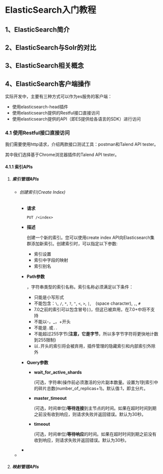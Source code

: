 # ElasticSearch入门教程



## 1、ElasticSearch简介



## 2、ElasticSearch与Solr的对比



## 3、ElasticSearch相关概念



## 4、ElasticSearch客户端操作

实际开发中，主要有三种方式可以作为es服务的客户端：

- 使用elasticsearch-head插件
- 使用elasticsearch提供的Restful接口直接访问
- 使用elasticsearch提供的API（即ES提供给各语言的SDK）进行访问



### 4.1 使用Restful接口直接访问

我们需要使用http请求，介绍两款接口测试工具：postman和Talend API tester。

其中我们选择基于Chrome浏览器插件的Talend API tester。



#### 4.1.1 索引APIs

1. ##### 索引管理APIs

   - ###### 创建索引(Create Index)

     - **请求**

       ```http
       PUT /<index>
       ```

     - **描述**

       创建一个新的索引。您可以使用create index API向Elasticsearch集群添加新索引。创建索引时，可以指定以下参数:

       - 索引设置
       - 索引中字段的映射
       - 索引别名

     - **Path参数**

       **<index>**，字符串类型的索引名称。索引名称必须满足以下条件：

       - 只能是小写形式
       - 不能包含：`\`, `/`, `*`, `?`, `"`, `<`, `>`, `|`, ` ` (space character), `,`, `#`
       - 7.0之前的索引可以包含冒号(:)，但这已被弃用，在7.0+中将不支持
       - 不能以-，_，+开头
       - 不能是`.`或`..`
       - 不能超过255字节(**注意，它是字节**，所以多字节字符将更快地计数到255限制)
       - 以`.`开头的索引将会被弃用，插件管理的隐藏索引和内部索引外除外

     - **Query参数**

       - **wait_for_active_shards**

         (可选，字符串)操作前必须激活的分片副本数量。设置为1到索引中的碎片总数(number_of_replicas+1)。默认值:1，即主分片。

       - **master_timeout**

         (可选，时间单位)**等待连接**到主节点的时间。如果在超时时间到期之前没有收到响应，则请求失败并返回错误。默认为30秒。

       - **timeout**

         (可选，时间单位)**等待响应**的时间。如果在超时时间到期之前没有收到响应，则请求失败并返回错误。默认为30秒。

     - 

   - 

2. ##### 映射管理APIs

##### 